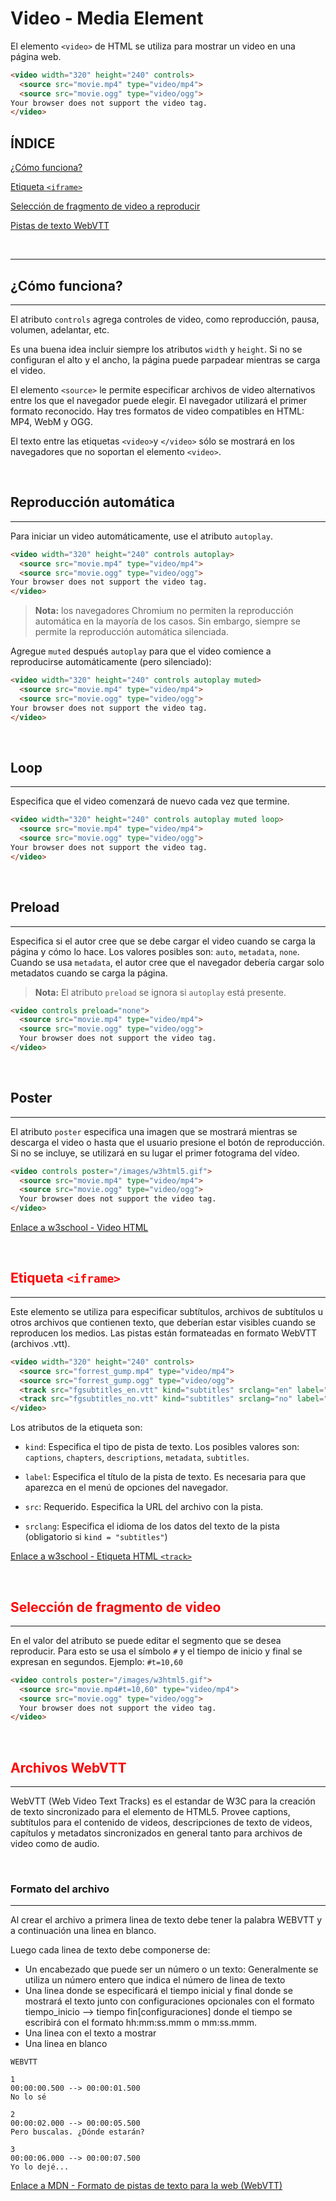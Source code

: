 # <span id="inicio"> Video - Media Element

El elemento `<video>` de HTML se utiliza para mostrar un video en una página web.

```html
<video width="320" height="240" controls>
  <source src="movie.mp4" type="video/mp4">
  <source src="movie.ogg" type="video/ogg">
Your browser does not support the video tag.
</video>
```

## ÍNDICE

[¿Cómo funciona?](#funciona)

[Etiqueta `<iframe>`](#iframe)

[Selección de fragmento de video a reproducir](#seleccion-fragmento)

[Pistas de texto WebVTT](#vtt)

<br>

---

## <span id="funciona"> ¿Cómo funciona?

---

El atributo `controls` agrega controles de video, como reproducción, pausa, volumen, adelantar, etc.

Es una buena idea incluir siempre los atributos `width` y `height`. Si no se configuran el alto y el ancho, la página puede parpadear mientras se carga el video.

El elemento `<source>` le permite especificar archivos de video alternativos entre los que el navegador puede elegir. El navegador utilizará el primer formato reconocido. Hay tres formatos de video compatibles en HTML: MP4, WebM y OGG.

El texto entre las etiquetas `<video>`y `</video>` sólo se mostrará en los navegadores que no soportan el elemento `<video>`.

<br>

## Reproducción automática

---

Para iniciar un video automáticamente, use el atributo `autoplay`.

```html
<video width="320" height="240" controls autoplay>
  <source src="movie.mp4" type="video/mp4">
  <source src="movie.ogg" type="video/ogg">
Your browser does not support the video tag.
</video>
```

>**Nota:** los navegadores Chromium no permiten la reproducción automática en la mayoría de los casos. Sin embargo, siempre se permite la reproducción automática silenciada.

Agregue `muted` después `autoplay` para que el video comience a reproducirse automáticamente (pero silenciado):

```html
<video width="320" height="240" controls autoplay muted>
  <source src="movie.mp4" type="video/mp4">
  <source src="movie.ogg" type="video/ogg">
Your browser does not support the video tag.
</video>
```

<br>

## Loop

---

Especifica que el video comenzará de nuevo cada vez que termine.

```html
<video width="320" height="240" controls autoplay muted loop>
  <source src="movie.mp4" type="video/mp4">
  <source src="movie.ogg" type="video/ogg">
Your browser does not support the video tag.
</video>
```

<br>

## Preload

---

Especifica si el autor cree que se debe cargar el video cuando se carga la página y cómo lo hace. Los valores posibles son: `auto`, `metadata`, `none`. Cuando se usa `metadata`, el autor cree que el navegador debería cargar solo metadatos cuando se carga la página.

>**Nota:** El atributo `preload` se ignora si `autoplay` está presente.

```html
<video controls preload="none">
  <source src="movie.mp4" type="video/mp4">
  <source src="movie.ogg" type="video/ogg">
  Your browser does not support the video tag.
</video>
```

<br>

## Poster

---

El atributo `poster` especifica una imagen que se mostrará mientras se descarga el video o hasta que el usuario presione el botón de reproducción. Si no se incluye, se utilizará en su lugar el primer fotograma del vídeo.

```html
<video controls poster="/images/w3html5.gif">
  <source src="movie.mp4" type="video/mp4">
  <source src="movie.ogg" type="video/ogg">
  Your browser does not support the video tag.
</video>
```

[Enlace a w3school - Video HTML](https://www.w3schools.com/html/html5_video.asp)

<br>

## <span id="iframe" style="color: red">Etiqueta `<iframe>`

---

Este elemento se utiliza para especificar subtítulos, archivos de subtítulos u otros archivos que contienen texto, que deberían estar visibles cuando se reproducen los medios. Las pistas están formateadas en formato WebVTT (archivos .vtt).

```html
<video width="320" height="240" controls>
  <source src="forrest_gump.mp4" type="video/mp4">
  <source src="forrest_gump.ogg" type="video/ogg">
  <track src="fgsubtitles_en.vtt" kind="subtitles" srclang="en" label="English">
  <track src="fgsubtitles_no.vtt" kind="subtitles" srclang="no" label="Norwegian">
</video>
```

Los atributos de la etiqueta son:

* `kind`: Especifica el tipo de pista de texto. Los posibles valores son: `captions`, `chapters`, `descriptions`, `metadata`, `subtitles`.

* `label`: Especifica el título de la pista de texto. Es necesaria para que aparezca en el menú de opciones del navegador.

* `src`: Requerido. Especifica la URL del archivo con la pista.

* `srclang`: Especifica el idioma de los datos del texto de la pista (obligatorio si `kind = "subtitles"`)

[Enlace a w3school - Etiqueta HTML `<track>`](https://www.w3schools.com/tags/tag_track.asp)

<br>

## <span id="seleccion-fragmento" style="color: red"> Selección de fragmento de video

---

En el valor del atributo se puede editar el segmento que se desea reproducir. Para esto se usa el símbolo `#` y el tiempo de inicio y final se expresan en segundos. Ejemplo: `#t=10,60`

```html
<video controls poster="/images/w3html5.gif">
  <source src="movie.mp4#t=10,60" type="video/mp4">
  <source src="movie.ogg" type="video/ogg">
  Your browser does not support the video tag.
</video>
```

<br>

## <span id="vtt" style="color: red"> Archivos WebVTT

---

WebVTT (Web Video Text Tracks) es el estandar de W3C para la creación de texto sincronizado para el elemento de HTML5. Provee captions, subtítulos para el contenido de videos, descripciones de texto de videos, capítulos y metadatos sincronizados en general tanto para archivos de video como de audio.

<br>

### Formato del archivo

---

Al crear el archivo a primera linea de texto debe tener la palabra WEBVTT y a continuación una linea en blanco.

Luego cada linea de texto debe componerse de:

* Un encabezado que puede ser un número o un texto: Generalmente se utiliza un número entero que indica el número de linea de texto
* Una linea donde se especificará el tiempo inicial y final donde se mostrará el texto junto con configuraciones opcionales con el formato tiempo_inicio –> tiempo fin[configuraciones] donde el tiempo se escribirá con el formato hh:mm:ss.mmm o mm:ss.mmm.
* Una linea con el texto a mostrar
* Una linea en blanco

```WebVTT
WEBVTT

1
00:00:00.500 --> 00:00:01.500
No lo sé

2
00:00:02.000 --> 00:00:05.500
Pero buscalas. ¿Dónde estarán?

3
00:00:06.000 --> 00:00:07.500
Yo lo dejé...
```

[Enlace a MDN - Formato de pistas de texto para la web (WebVTT)](https://developer.mozilla.org/es/docs/Web/API/WebVTT_API)
